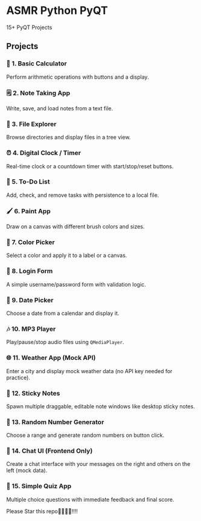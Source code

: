 # ASMR Python PyQT

15+ PyQT Projects


## Projects

### 🧮 1. **Basic Calculator**

Perform arithmetic operations with buttons and a display.

### 🗒️ 2. **Note Taking App**

Write, save, and load notes from a text file.

### 📁 3. **File Explorer**

Browse directories and display files in a tree view.

### ⏰ 4. **Digital Clock / Timer**

Real-time clock or a countdown timer with start/stop/reset buttons.

### 🧾 5. **To-Do List**

Add, check, and remove tasks with persistence to a local file.

### 🖌️ 6. **Paint App**

Draw on a canvas with different brush colors and sizes.

### 🎨 7. **Color Picker**

Select a color and apply it to a label or a canvas.

### 🔐 8. **Login Form**

A simple username/password form with validation logic.

### 📅 9. **Date Picker**

Choose a date from a calendar and display it.

### 🎶 10. **MP3 Player**

Play/pause/stop audio files using `QMediaPlayer`.

### 🌐 11. **Weather App (Mock API)**

Enter a city and display mock weather data (no API key needed for practice).

### 📌 12. **Sticky Notes**

Spawn multiple draggable, editable note windows like desktop sticky notes.

### 🔢 13. **Random Number Generator**

Choose a range and generate random numbers on button click.

### 💬 14. **Chat UI (Frontend Only)**

Create a chat interface with your messages on the right and others on the left (mock data).

### 🧩 15. **Simple Quiz App**

Multiple choice questions with immediate feedback and final score.



Please Star this repo🙏🙏🙏🙏!!!!
